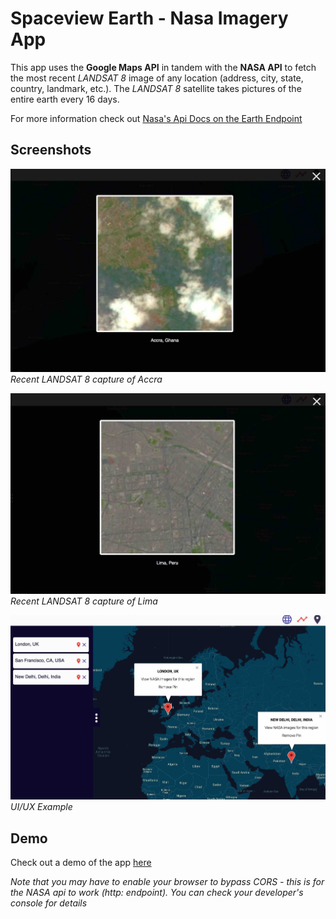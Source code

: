 # Spaceview Earth - Nasa Imagery App

This app uses the **Google Maps API** in tandem with the **NASA API** to fetch the most recent *LANDSAT 8* image of any location (address, city, state, country, landmark, etc.).  The *LANDSAT 8* satellite takes pictures of the entire earth every 16 days.

For more information check out [Nasa's Api Docs on the Earth Endpoint](https://api.nasa.gov/api.html#earth)

## Screenshots
![](https://github.com/nasser85/spaceview-earth/blob/master/screenshots/Accra.jpg)
*Recent LANDSAT 8 capture of Accra*

![](https://github.com/nasser85/spaceview-earth/blob/master/screenshots/Lima.jpg)
*Recent LANDSAT 8 capture of Lima*

![](https://github.com/nasser85/spaceview-earth/blob/master/screenshots/UI.jpg)
*UI/UX Example*


## Demo

Check out a demo of the app [here](https://focused-volhard-1e40bf.netlify.com/)

*Note that you may have to enable your browser to bypass CORS - this is for the NASA api to work (http: endpoint).  You can check your developer's console for details*
